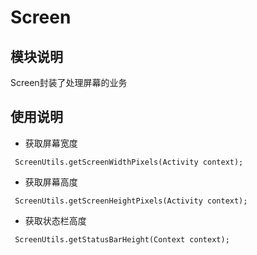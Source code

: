 # Screen

## 模块说明
Screen封装了处理屏幕的业务

## 使用说明

* 获取屏幕宽度
```
 ScreenUtils.getScreenWidthPixels(Activity context);
```
* 获取屏幕高度
```
 ScreenUtils.getScreenHeightPixels(Activity context);
```
* 获取状态栏高度
```
 ScreenUtils.getStatusBarHeight(Context context);
```